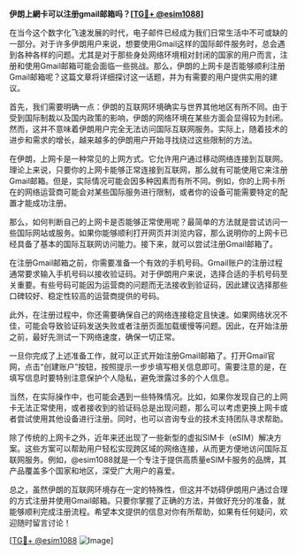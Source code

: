 **伊朗上網卡可以注册gmail邮箱吗？[[TG💪+ @esim1088](https://t.me/s/esim1088)]**

在当今这个数字化飞速发展的时代，电子邮件已经成为我们日常生活中不可或缺的一部分。对于许多伊朗用户来说，想要使用Gmail这样的国际邮件服务时，总会遇到各种各样的问题。尤其是对于那些身处网络环境相对封闭的国家的用户而言，注册和使用Gmail邮箱可能会面临一些挑战。那么，伊朗的上网卡是否能够顺利注册Gmail邮箱呢？这篇文章将详细探讨这一话题，并为有需要的用户提供实用的建议。

首先，我们需要明确一点：伊朗的互联网环境确实与世界其他地区有所不同。由于受到国际制裁以及国内政策的影响，伊朗的网络环境在某些方面会显得较为封闭。然而，这并不意味着伊朗用户完全无法访问国际互联网服务。实际上，随着技术的进步和需求的增长，越来越多的伊朗用户开始寻找绕过这些限制的方法。

在伊朗，上网卡是一种常见的上网方式。它允许用户通过移动网络连接到互联网。理论上来说，只要你的上网卡能够正常连接到互联网，那么就有可能使用它来注册Gmail邮箱。但是，实际情况可能会因多种因素而有所不同。例如，你的上网卡所在的网络运营商可能会对某些国际服务进行限制，或者你的设备可能需要特定的配置才能成功注册。

那么，如何判断自己的上网卡是否能够正常使用呢？最简单的方法就是尝试访问一些国际网站或服务。如果你能够顺利打开网页并浏览内容，那么说明你的上网卡已经具备了基本的国际互联网访问能力。接下来，就可以尝试注册Gmail邮箱了。

在注册Gmail邮箱之前，你需要准备一个有效的手机号码。Gmail账户的注册过程通常要求输入手机号码以接收验证码。对于伊朗用户来说，选择合适的手机号码至关重要。有些号码可能因为运营商的问题而无法接收到验证码，因此建议选择那些口碑较好、稳定性较高的运营商提供的号码。

此外，在注册过程中，你还需要确保自己的网络连接稳定且快速。如果网络状况不佳，可能会导致验证码发送失败或者注册页面加载缓慢等问题。因此，在开始注册之前，最好先测试一下网络速度，确保一切正常。

一旦你完成了上述准备工作，就可以正式开始注册Gmail邮箱了。打开Gmail官网，点击“创建账户”按钮，按照提示一步步填写相关信息即可。需要注意的是，在填写信息时要特别注意保护个人隐私，避免泄露过多的个人信息。

当然，在实际操作中，也可能会遇到一些特殊情况。比如，如果你发现自己的上网卡无法正常使用，或者接收到的验证码总是出现问题，那么可以考虑更换上网卡或者尝试使用其他设备进行注册。同时，也可以咨询专业的技术支持团队寻求帮助。

除了传统的上网卡之外，近年来还出现了一些新型的虚拟SIM卡（eSIM）解决方案。这些方案可以帮助用户轻松实现跨区域的网络连接，从而更方便地访问国际互联网服务。例如，@esim1088就是一个专注于提供高质量eSIM卡服务的品牌，其产品覆盖多个国家和地区，深受广大用户的喜爱。

总之，虽然伊朗的互联网环境存在一定的特殊性，但这并不妨碍伊朗用户通过合理的方式注册并使用Gmail邮箱。只要你掌握了正确的方法，并做好充分的准备，就能够顺利完成注册流程。希望本文提供的信息对你有所帮助，如果有任何疑问，欢迎随时留言讨论！

[[TG💪+ @esim1088](https://t.me/s/esim1088) ![Image](https://i.postimg.cc/4NQfJmqS/Snipaste-2025-05-13-00-14-12.png)]
